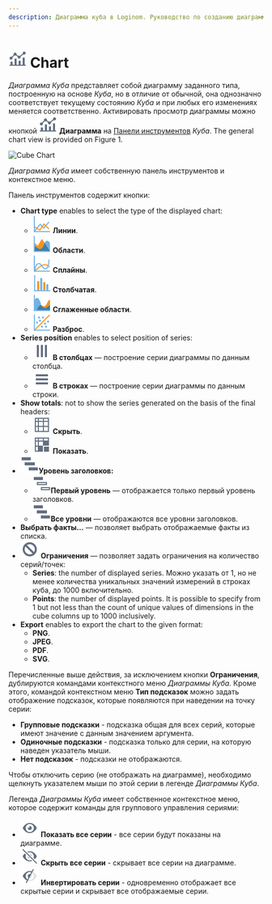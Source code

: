 ```yaml
---
description: Диаграмма куба в Loginom. Руководство по созданию диаграмм на основе данных из OLAP куба. Построение диаграмм по видам - линии, области, сплайны, столбчатая, сглаженные области, разброс.
---
```

# ![Chart](./../../images/icons/common/toolbar-controls/chart_default.svg) Chart

*Диаграмма Куба* представляет собой диаграмму заданного типа, построенную на основе *Куба*, но в отличие от обычной, она однозначно соответствует текущему состоянию *Куба* и при любых его изменениях меняется соответственно. Активировать просмотр диаграммы можно кнопкой ![ ](./../../images/icons/common/toolbar-controls/chart_default.svg) **Диаграмма** на [Панели инструментов](./toolbar.md) *Куба*. The general chart view is provided on Figure 1.

![Cube Chart](./cube-chart.png)

*Диаграмма Куба* имеет собственную панель инструментов и контекстное меню.

Панель инструментов содержит кнопки:

* **Chart type** enables to select the type of the displayed chart:
   * ![](./../../images/icons/series/d1.svg) **Линии**.
   * ![](./../../images/icons/series/d2.svg) **Области**.
   * ![](./../../images/icons/series/d3.svg) **Сплайны**.
   * ![](./../../images/icons/series/d4.svg) **Столбчатая**.
   * ![](./../../images/icons/series/d5.svg) **Сглаженные области**.
   * ![](./../../images/icons/series/d6.svg) **Разброс**.
* **Series position** enables to select position of series:
   * ![](./../../images/icons/common/toolbar-controls/columns_default.svg) **В столбцах** — построение серии диаграммы по данным столбца.
   * ![](./../../images/icons/common/toolbar-controls/rows_default.svg) **В строках** — построение серии диаграммы по данным строки.
* **Show totals**: not to show the series generated on the basis of the final headers:
   * ![](./../../images/icons/common/toolbar-controls/show-total-nor_default.svg) **Скрыть**.
   * ![](./../../images/icons/common/toolbar-controls/show-total-all_default.svg) **Показать**.
* ![](./../../images/icons/viewers/cube/sub-levels/show-sub-levels_default.svg)**Уровень заголовков:**
   * ![](./../../images/icons/viewers/cube/sub-levels/hide-sub-levels_default.svg)**Первый уровень** — отображается только первый уровень заголовков.
   * ![](./../../images/icons/viewers/cube/sub-levels/show-sub-levels_default.svg)**Все уровни** —  отображаются все уровни заголовков.
* **Выбрать факты...** — позволяет выбрать отображаемые факты из списка.
* ![](./../../images/icons/common/toolbar-controls/cancel_default.svg)  **Ограничения** — позволяет задать ограничения на количество серий/точек:
   * **Series**: the number of displayed series. Можно указать от 1, но не менее количества уникальных значений измерений в строках куба, до 1000 включительно.
   * **Points**: the number of displayed points. It is possible to specify from 1 but not less than the count of unique values of dimensions in the cube columns up to 1000 inclusively.
* **Export** enables to export the chart to the given format:
   * **PNG**.
   * **JPEG**.
   * **PDF**.
   * **SVG**.

Перечисленные выше действия, за исключением кнопки **Ограничения**, дублируются командами контекстного меню *Диаграммы Куба*. Кроме этого, командой контекстном меню **Тип подсказок** можно задать отображение подсказок, которые появляются при наведении на точку серии:

* **Групповые подсказки** - подсказка общая для всех серий, которые имеют значение с данным значением аргумента.
* **Одиночные подсказки** - подсказка только для серии, на которую наведен указатель мыши.
* **Нет подсказок** - подсказки не отображаются.

Чтобы отключить серию (не отображать на диаграмме), необходимо щелкнуть указателем мыши по этой серии в легенде *Диаграммы Куба*.

Легенда *Диаграммы Куба* имеет собственное контекстное меню, которое содержит команды для группового управления сериями:
* ![](./../../images/icons/common/toolbar-controls/visible_default.svg) **Показать все серии** - все серии будут показаны на диаграмме.
* ![](./../../images/icons/common/toolbar-controls/invisible_default.svg) **Скрыть все серии** - скрывает все серии на диаграмме.
* ![](./../../images/icons/common/toolbar-controls/invert-eye_default.svg) **Инвертировать серии** - одновременно отображает все скрытые серии и скрывает все отображаемые серии.


